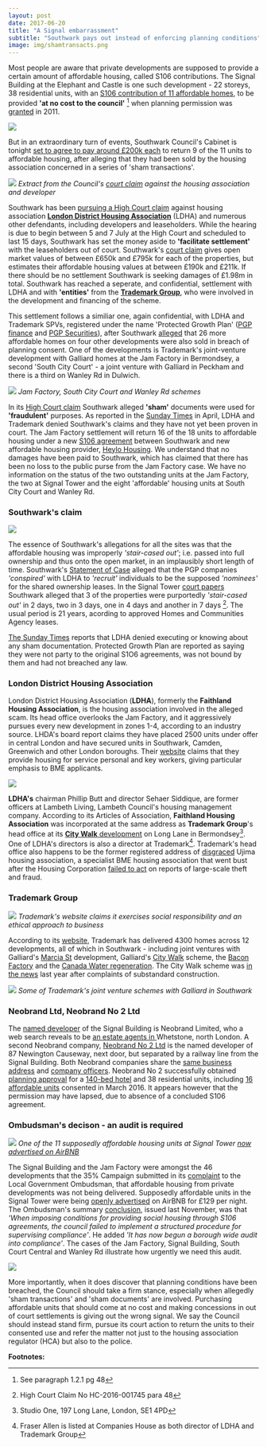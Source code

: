 ```yaml
---
layout: post
date: 2017-06-20
title: "A Signal embarrassment"
subtitle: "Southwark pays out instead of enforcing planning conditions"
image: img/shamtransacts.png
---
```

Most people are aware that private developments are supposed to provide a certain amount of affordable housing, called S106 contributions. The Signal Building at the Elephant and Castle is one such development - 22 storeys, 38 residential units, with an [S106 contribution of 11 affordable homes](https://planbuild.southwark.gov.uk/documents/?casereference=09/AP/1940&system=DC), to be provided __'at no cost to the council'__ [^1] when planning permission was [granted](https://planbuild.southwark.gov.uk/documents/?GetDocument=%7B%7B%7B!BNdputgcl7RAX9PUCwkm0w%3D%3D!%7D%7D%7D) in 2011.

![](https://media.rightmove.co.uk/dir/72k/71137/52949120/71137_SOU150150_IMG_06_0001_max_656x437.JPG)

But in an extraordinary turn of events, Southwark Council's Cabinet is tonight [set to agree to pay around £200k each](https://moderngov.southwark.gov.uk/documents/s69255/Report%20Acquisition%20of%20up%20to%209%20sub-Leasehold%20properties%20at%20the%20Signal%20Building%2089%20-%2093%20Newington%20Ca.pdf) to return 9 of the 11 units to affordable housing, after alleging that they had been sold by the housing association concerned in a series of 'sham transactions'. 

![](https://35percent.org/img/shamtransacts.png)
*Extract from the Council's [court claim](https://35percent.org/img/ahugget15062017.pdf) against the housing association and developer*

Southwark has been [pursuing a High Court claim](https://35percent.org/img/ahugget15062017.pdf) against housing association [__London District Housing Association__](https://www.londonha.com) (LDHA) and numerous other defendants, including developers and leaseholders.  While the hearing is due to begin between 5 and 7 July at the High Court and scheduled to last 15 days, Southwark has set the money aside to __'facilitate settlement'__ with the leaseholders out of court.  Southwark's [court claim](https://35percent.org/img/ahugget15062017.pdf) gives open market values of between £650k and £795k for each of the properties, but estimates their affordable housing values at between £190k and £211k.  If there should be no settlement Southwark is seeking damages of £1.98m in total. Southwark has reached a seperate, and confidential, settlement with LDHA and with __'entities'__ from the [__Trademark Group__](https://www.trademarkgroup.co.uk/), who were involved in the development and financing of the scheme.

This settlement follows a similiar one, again confidential, with LDHA and Trademark SPVs, registered under the name 'Protected Growth Plan' ([PGP finance](https://beta.companieshouse.gov.uk/search/companies?q=pgp+finance) and [PGP Securities](https://beta.companieshouse.gov.uk/search/companies?q=pgp+securities)), after Southwark [alleged](https://35percent.org/img/2016poc.pdf) that 26 more affordable homes on four other developments were also sold in breach of planning consent. One of the developments is Trademark's joint-venture development with Galliard homes at the Jam Factory in Bermondsey, a second 'South City Court' - a joint venture with Galliard in Peckham and there is a third on Wanley Rd in Dulwich.

![](https://35percent.org/img/jamfactorysouthcitycourt.png)
*Jam Factory, South City Court and Wanley Rd schemes*

In its [High Court claim](https://35percent.org/img/2016poc.pdf) Southwark alleged __'sham'__ documents were used for __'fraudulent'__ purposes.  As reported in the [Sunday Times](https://www.thetimes.co.uk/article/affordable-housing-pledges-swept-under-mat-s5r7trv6g) in April, LDHA and Trademark denied Southwark's claims and they have not yet been proven in court. The Jam Factory settlement will return 16 of the 18 units to affordable housing under a new [S106 agreement](https://planbuild.southwark.gov.uk/documents/?casereference=16/AP/5068&system=DC) between Southwark and new affordable housing provider, [Heylo Housing](https://heylohousing.com/your-heylo-housing/). We understand that no damages have been paid to Southwark, which has claimed that there has been no loss to the public purse from the Jam Factory case. We have no information on the status of the two outstanding units at the Jam Factory, the two at Signal Tower and the eight 'affordable' housing units at South City Court and Wanley Rd.

### Southwark's claim

![](https://35percent.org/img/claimheader.png)

The essence of Southwark's allegations for all the sites was that the affordable housing was improperly _'stair-cased out'_; i.e. passed into full ownership and thus onto the open market, in an implausibly short length of time. Southwark's [Statement of Case](https://35percent.org/img/2016poc.pdf) alleged that the PGP companies _'conspired'_ with LDHA to _'recruit'_ individuals to be the supposed _'nominees'_ for the shared ownership leases. In the Signal Tower [court papers](https://35percent.org/img/ahugget15062017.pdf) Southwark alleged that 3 of the properties were purportedly _'stair-cased  out'_ in 2 days, two in 3 days, one in 4 days and another in 7 days [^2]. The usual period is 21 years, acording to approved Homes and Communities Agency leases.

[The Sunday Times](https://35percent.org/img/ST23April2017.pdf) reports that LDHA denied executing or knowing about any sham documentation. Protected Growth Plan are reported as saying they were not party to the original S1O6 agreements, was not bound by them and had not breached any law.

### London District Housing Association
London District Housing Association (__LDHA__), formerly the __Faithland Housing Association__, is the housing association involved in the alleged scam. Its head office overlooks the Jam Factory, and it aggressively pursues every new development in zones 1-4, according to an industry source. LHDA's board report claims they have placed 2500 units under offer in central London and have secured units in Southwark, Camden, Greenwich and other London boroughs.  Their [website](https://www.londondha.com/) claims that they provide housing for service personal and key workers, giving particular emphasis to BME applicants. 

![](https://35percent.org/img/ldhascreenshot.png)

__LDHA's__ chairman Phillip Butt and director Sehaer Siddique, are former officers at Lambeth Living, Lambeth Council's housing management company. According to its Articles of Association, __Faithland Housing Association__ was incorporated at the same address as __Trademark Group__'s head office at its [__City Walk__ development](https://www.trademarkgroup.co.uk/portfolio/city-walk-london-se1-4pp/) on Long Lane in Bermondsey[^3]. One of LDHA's directors is also a director at Trademark[^4]. Trademark's head office also happens to be the former registered address of [disgraced](https://www.insidehousing.co.uk/former-ujima-boss-in-court-as-35m-trial-begins/6520813.article) Ujima housing association, a specialist BME housing association that went bust after the Housing Corporation [failed to act](https://www.insidehousing.co.uk/ujima-why-didnt-anyone-step-in/6500028.article) on reports of large-scale theft and fraud.  

### Trademark Group

![](https://35percent.org/img/trademarkscreenshot.png)
*Trademark's website claims it exercises social responsibility and an ethical approach to business*

According to its [website](https://www.trademarkgroup.co.uk), Trademark has delivered 4300 homes across 12 developments, all of which in Southwark - including joint ventures with Galliard's [Marcia St](https://www.trademarkgroup.co.uk/portfolio/marcia-road-london-se1-5xf/) development, Galliard's [City Walk](https://www.trademarkgroup.co.uk/portfolio/city-walk-london-se1-4pp/) scheme, the [Bacon Factory](https://www.trademarkgroup.co.uk/portfolio/the-bacon-factory-great-suffolk-street-london-se1-0bd/) and the [Canada Water regeneration](https://www.trademarkgroup.co.uk/portfolio/surrey-quays-leisure-centre-se16/). The City Walk scheme was [in the news](https://www.southwarknews.co.uk/news/dozens-bermondsey-families-billed-thousands-companys-dodgy-roofs-let-leaks/) last year after complaints of substandard construction.

![](https://35percent.org/img/galliardtrademark.png)
*Some of Trademark's joint venture schemes with Galliard in Southwark*

### Neobrand Ltd, Neobrand No 2 Ltd
The [named developer](https://planbuild.southwark.gov.uk/documents/?GetDocument=%7b%7b%7b!dmSwvsIphYtbdUvdn3A09Q%3d%3d!%7d%7d%7d) of the Signal Building is Neobrand Limited, who a web search reveals to be [an estate agents in ](https://www.192.com/atoz/business/london-n20/estate-agents/neobrand-limited/96e72f73ac06593e62ed2e5afa6bcb30f07ca4f0/comp/)Whetstone, north London.  A second Neobrand company, [Neobrand No 2 Ltd](https://planbuild.southwark.gov.uk/documents/?GetDocument=%7b%7b%7b!UNuKNbr8NdYf%2fFbT8TjOaw%3d%3d!%7d%7d%7d) is the named developer of 87 Newington Causeway, next door, but separated by a railway line from the Signal Building. Both Neobrand companies share the [same business address](https://beta.companieshouse.gov.uk/company/05677572) and [company officers](https://beta.companieshouse.gov.uk/company/07116114/officers). Neobrand No 2 successfully obtained [planning approval](https://moderngov.southwark.gov.uk/mgAi.aspx?ID=44852) for a [140-bed hotel](https://moderngov.southwark.gov.uk/documents/s67456/Report%2087%20NEWINGTON%20CAUSEWAY%20LONDON%20SE1%206BD.pdfwith) and 38 residential units, including [16 affordable units](https://www.google.co.uk/url?sa=t&rct=j&q=&esrc=s&source=web&cd=1&cad=rja&uact=8&ved=0ahUKEwi_w8ehwcfUAhWGKlAKHe8wBo0QFggoMAA&url=http%3A%2F%2Fwww.london-se1.co.uk%2Fnews%2Fview%2F9158&usg=AFQjCNE1T8CcyUqr1yQWxmNnPOZJmODDhw&sig2=pgy-0qx0_Qp5jPxsCsvBKg) consented in March 2016. It appears however that the permission may have lapsed, due to absence of a concluded S106 agreement.

### Ombudsman's decison - an audit is required

![](https://35percent.org/img/signalairbnb.png)
*One of the 11 supposedly affordable housing units at Signal Tower [now advertised on AirBNB](https://www.airbnb.co.uk/rooms/5884272?eluid=1&euid=9384f973-2e49-9bc1-357d-99f753a87427)*

The Signal Building and the Jam Factory were amongst the 46 developments that the 35% Campaign submitted in its [complaint](https://35percent.org/img/ccomplaint15Dec2016.pdf) to the Local Government Ombudsman, that affordable housing from private developments was not being delivered. Supposedly affordable units in the Signal Tower were being [openly advertised](https://www.airbnb.co.uk/rooms/5884272?eluid=1&euid=9384f973-2e49-9bc1-357d-99f753a87427) on AirBNB for £129 per night. The Ombudsman's summary [conclusion](https://35percent.org/2016-12-12-ombudsman-slams-southwark-for-no-s106-monitoring/), issued last November, was that _'When imposing conditions for providing social housing through S106 agreements, the council failed to implement a structured procedure for supervising compliance'_. He added _'It has now begun a borough wide audit into compliance'_. The cases of the Jam Factory, Signal Building, South Court Central and Wanley Rd illustrate how urgently we need this audit.

![](https://35percent.org/img/LGOFinalDecisionSOR.png)

More importantly, when it does discover that planning conditions have been breached, the Council should take a firm stance, especially when allegedly 'sham transactions' and 'sham documents' are involved. Purchasing affordable units that should come at no cost and making concessions in out of court settlements is giving out the wrong signal. We say the Council should instead stand firm, pursue its court action to return the units to their consented use and refer the matter not just to the housing association regulator (HCA) but also to the police. 

__Footnotes:__

[^1]: See paragraph 1.2.1 pg 48
[^2]: High Court Claim No HC-2016-001745 para 48
[^3]: Studio One, 197 Long Lane, London, SE1 4PD
[^4]: Fraser Allen is listed at Companies House as both director of LDHA and Trademark Group
